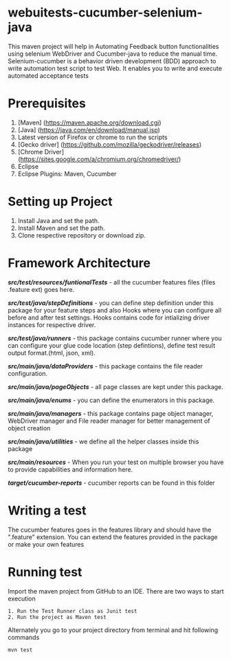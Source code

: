 # webuitests-cucumber-selenium-java
This maven project will help in Automating Feedback button functionalities using selenium WebDriver and Cucumber-java to reduce the manual time.
Selenium-cucumber is a behavior driven development (BDD) approach to write automation test script to test Web. It enables you to write and
execute automated acceptance tests

# Prerequisites
1. [Maven] (https://maven.apache.org/download.cgi)
2. [Java] (https://java.com/en/download/manual.jsp)
3. Latest version of Firefox or chrome to run the scripts
4. [Gecko driver] (https://github.com/mozilla/geckodriver/releases)
5. [Chrome Driver] (https://sites.google.com/a/chromium.org/chromedriver/)
6. Eclipse
7. Eclipse Plugins: Maven, Cucumber

# Setting up Project
1. Install Java and set the path.
2. Install Maven and set the path.
3. Clone respective repository or download zip.

# Framework Architecture

**_src/test/resources/funtionalTests_** - all the cucumber features files (files .feature ext) goes here.

**_src/test/java/stepDefinitions_** - you can define step definition under this package for your feature steps and also Hooks where you can configure all before and after test settings. Hooks contains code for intializing driver instances for respective driver.

**_src/test/java/runners_** - this package contains cucumber runner where you can configure your glue code location (step defintions), define test result output format.(html, json, xml).

**_src/main/java/dataProviders_** - this package contains the file reader configuration.

**_src/main/java/pageObjects_** - all page classes are kept under this package.

**_src/main/java/enums_** - you can define the enumerators in this package.

**_src/main/java/managers_** - this package contains page object manager, WebDriver manager and File reader manager for better management of object creation

**_src/main/java/utilities_** - we define all the helper classes inside this package

**_src/main/resources_** - When you run your test on multiple browser you have to provide capabilities and information here.

**_target/cucumber-reports_** - cucumber reports can be found in this folder

# Writing a test
The cucumber features goes in the features library and should have the ".feature" extension.
You can extend the features provided in the package or make your own features

# Running test
Import the maven project from GitHub to an IDE. There are two ways to start execution
```
1. Run the Test Runner class as Junit test
2. Run the project as Maven test
```


Alternately you go to your project directory from terminal and hit following commands
```
mvn test
```
